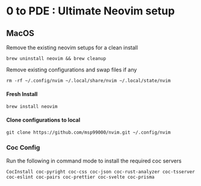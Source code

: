 # 0 to PDE : Ultimate Neovim setup

## MacOS

Remove the existing neovim setups for a clean install

```
brew uninstall neovim && brew cleanup
```

Remove existing configurations and swap files if any

```
rm -rf ~/.config/nvim ~/.local/share/nvim ~/.local/state/nvim
```

#### Fresh Install

```
brew install neovim
```

#### Clone configurations to local

```
git clone https://github.com/msp99000/nvim.git ~/.config/nvim
```

### Coc Config

Run the following in command mode to install the required coc servers

```
CocInstall coc-pyright coc-css coc-json coc-rust-analyzer coc-tsserver coc-eslint coc-pairs coc-prettier coc-svelte coc-prisma
```
